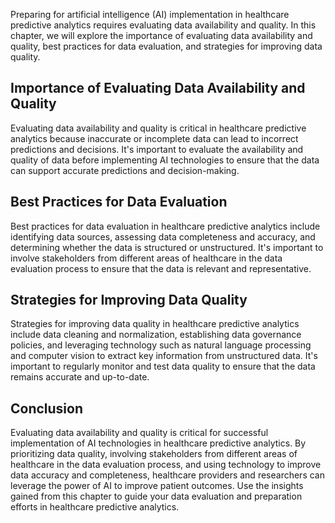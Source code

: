 

Preparing for artificial intelligence (AI) implementation in healthcare predictive analytics requires evaluating data availability and quality. In this chapter, we will explore the importance of evaluating data availability and quality, best practices for data evaluation, and strategies for improving data quality.

Importance of Evaluating Data Availability and Quality
------------------------------------------------------

Evaluating data availability and quality is critical in healthcare predictive analytics because inaccurate or incomplete data can lead to incorrect predictions and decisions. It's important to evaluate the availability and quality of data before implementing AI technologies to ensure that the data can support accurate predictions and decision-making.

Best Practices for Data Evaluation
----------------------------------

Best practices for data evaluation in healthcare predictive analytics include identifying data sources, assessing data completeness and accuracy, and determining whether the data is structured or unstructured. It's important to involve stakeholders from different areas of healthcare in the data evaluation process to ensure that the data is relevant and representative.

Strategies for Improving Data Quality
-------------------------------------

Strategies for improving data quality in healthcare predictive analytics include data cleaning and normalization, establishing data governance policies, and leveraging technology such as natural language processing and computer vision to extract key information from unstructured data. It's important to regularly monitor and test data quality to ensure that the data remains accurate and up-to-date.

Conclusion
----------

Evaluating data availability and quality is critical for successful implementation of AI technologies in healthcare predictive analytics. By prioritizing data quality, involving stakeholders from different areas of healthcare in the data evaluation process, and using technology to improve data accuracy and completeness, healthcare providers and researchers can leverage the power of AI to improve patient outcomes. Use the insights gained from this chapter to guide your data evaluation and preparation efforts in healthcare predictive analytics.
